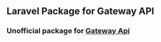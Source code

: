 ## Laravel Package for Gateway API

### Unofficial package for [Gateway Api](https://gatewayapi.com)